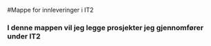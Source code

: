 #Mappe for innleveringer i IT2
### I denne mappen vil jeg legge prosjekter jeg gjennomfører under IT2
